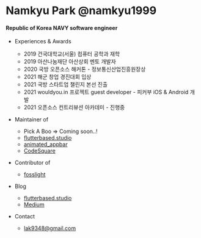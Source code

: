 # Namkyu Park @namkyu1999

#### Republic of Korea NAVY software engineer

- Experiences & Awards
  * 2019 건국대학교(서울) 컴퓨터 공학과 재학
  * 2019 아산나눔재단 아산상회 멘토 개발자
  * 2020 국방 오픈소스 해커톤 - 정보통신산업진흥원장상
  * 2021 해군 창업 경진대회 입상
  * 2021 국방 스타트업 챌린지 본선 진출
  * 2021 wouldyou.in 프로젝트 guest developer - 피커부 iOS & Android 개발
  * 2021 오픈소스 컨트리뷰션 아카데미 - 진행중

- Maintainer of
  * Pick A Boo => Coming soon..!
  * [flutterbased.studio](https://flutterbased.studio)
  * [animated_appbar](https://github.com/namkyu1999/animated_appbar)
  * [CodeSquare](https://github.com/osamhack2020/WEB_CodeSquare_AmongUs)
  
- Contributor of
  * [fosslight](https://github.com/fosslight/fosslight)

- Blog
  * [flutterbased.studio](https://flutterbased.studio)
  * [Medium](https://trialxxerror.medium.com)

- Contact
  * lak9348@gmail.com
